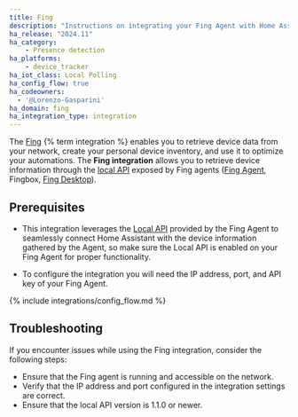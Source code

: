 ```yaml
---
title: Fing
description: "Instructions on integrating your Fing Agent with Home Assistant"
ha_release: "2024.11"
ha_category: 
    - Presence detection
ha_platforms:
    - device_tracker
ha_iot_class: Local Polling
ha_config_flow: true
ha_codeowners:
  - '@Lorenzo-Gasparini'
ha_domain: fing
ha_integration_type: integration
---
```


The [Fing](https://www.fing.com/) {% term integration %} enables you to retrieve device data from your network, create your personal device inventory, and use it to optimize your automations. The **Fing integration** allows you to retrieve device information through the [local API](https://www.fing.com/developers/local-api/) exposed by Fing agents ([Fing Agent](https://www.fing.com/fing-agent/), Fingbox, [Fing Desktop](https://www.fing.com/fing-desktop/)). 

## Prerequisites

- This integration leverages the [Local API](https://www.fing.com/developers/local-api/) provided by the Fing Agent to seamlessly connect Home Assistant with the device information gathered by the Agent, so make sure the Local API is enabled on your Fing Agent for proper functionality.

- To configure the integration you will need the IP address, port, and API key of your Fing Agent.

{% include integrations/config_flow.md %}

## Troubleshooting

If you encounter issues while using the Fing integration, consider the following steps:

- Ensure that the Fing agent is running and accessible on the network.
- Verify that the IP address and port configured in the integration settings are correct.
- Ensure that the local API version is 1.1.0 or newer.
